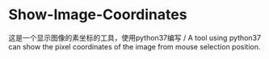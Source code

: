 # Show-Image-Coordinates
这是一个显示图像的素坐标的工具，使用python37编写 / A tool using python37 can show the pixel coordinates of the image from mouse selection position.
